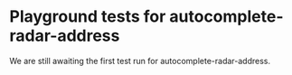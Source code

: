 # Playground tests for autocomplete-radar-address
We are still awaiting the first test run for autocomplete-radar-address.
